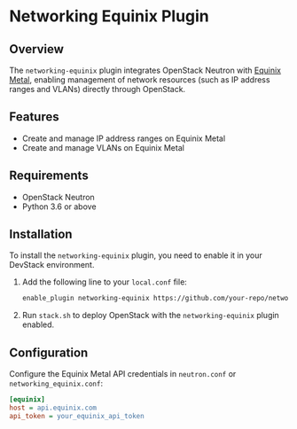 # Networking Equinix Plugin

## Overview

The `networking-equinix` plugin integrates OpenStack Neutron with [Equinix Metal](https://metal.equinix.com/), enabling management of network resources (such as IP address ranges and VLANs) directly through OpenStack.

## Features

- Create and manage IP address ranges on Equinix Metal
- Create and manage VLANs on Equinix Metal

## Requirements

- OpenStack Neutron
- Python 3.6 or above

## Installation

To install the `networking-equinix` plugin, you need to enable it in your DevStack environment.

1. Add the following line to your `local.conf` file:

    ```bash
    enable_plugin networking-equinix https://github.com/your-repo/networking-equinix.git
    ```

2. Run `stack.sh` to deploy OpenStack with the `networking-equinix` plugin enabled.

## Configuration

Configure the Equinix Metal API credentials in `neutron.conf` or `networking_equinix.conf`:

```ini
[equinix]
host = api.equinix.com
api_token = your_equinix_api_token
